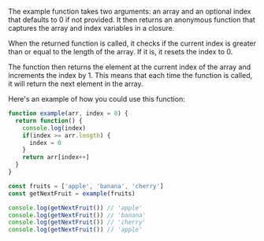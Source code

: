 The example function takes two arguments: an array and an optional index that defaults to 0 if not provided. It then returns an anonymous function that captures the array and index variables in a closure.

When the returned function is called, it checks if the current index is greater than or equal to the length of the array. If it is, it resets the index to 0.

The function then returns the element at the current index of the array and increments the index by 1. This means that each time the function is called, it will return the next element in the array.

Here's an example of how you could use this function:

```javascript
function example(arr, index = 0) {
  return function() {
    console.log(index)
    if(index >= arr.length) {
      index = 0
    }
    return arr[index++]
  }
}

const fruits = ['apple', 'banana', 'cherry']
const getNextFruit = example(fruits)

console.log(getNextFruit()) // 'apple'
console.log(getNextFruit()) // 'banana'
console.log(getNextFruit()) // 'cherry'
console.log(getNextFruit()) // 'apple'

```